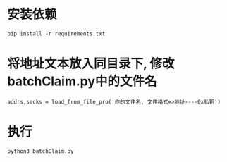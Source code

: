 # 安装依赖
    pip install -r requirements.txt
# 将地址文本放入同目录下, 修改batchClaim.py中的文件名
  `addrs,secks = load_from_file_pro('你的文件名, 文件格式=>地址----0x私钥')`
# 执行
  `python3 batchClaim.py`

